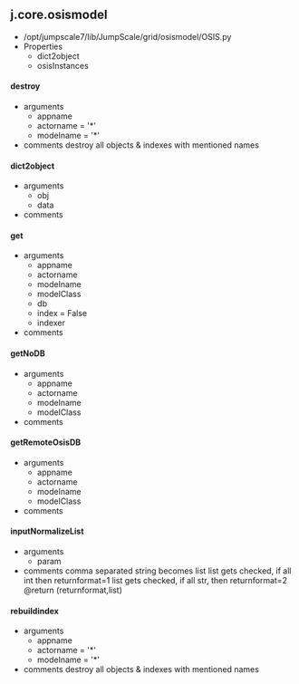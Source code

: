 ## j.core.osismodel

- /opt/jumpscale7/lib/JumpScale/grid/osismodel/OSIS.py
- Properties
    - dict2object
    - osisInstances

    

#### destroy 
- arguments
    - appname
    - actorname = '*'
    - modelname = '*'
- comments
    destroy all objects & indexes with mentioned names

#### dict2object 
- arguments
    - obj
    - data
- comments
    

#### get 
- arguments
    - appname
    - actorname
    - modelname
    - modelClass
    - db
    - index = False
    - indexer
- comments
    

#### getNoDB 
- arguments
    - appname
    - actorname
    - modelname
    - modelClass
- comments
    

#### getRemoteOsisDB 
- arguments
    - appname
    - actorname
    - modelname
    - modelClass
- comments
    

#### inputNormalizeList 
- arguments
    - param
- comments
    comma separated string becomes list
    list gets checked, if all int then returnformat=1
    list gets checked, if all str, then returnformat=2
    @return (returnformat,list)

#### rebuildindex 
- arguments
    - appname
    - actorname = '*'
    - modelname = '*'
- comments
    destroy all objects & indexes with mentioned names

